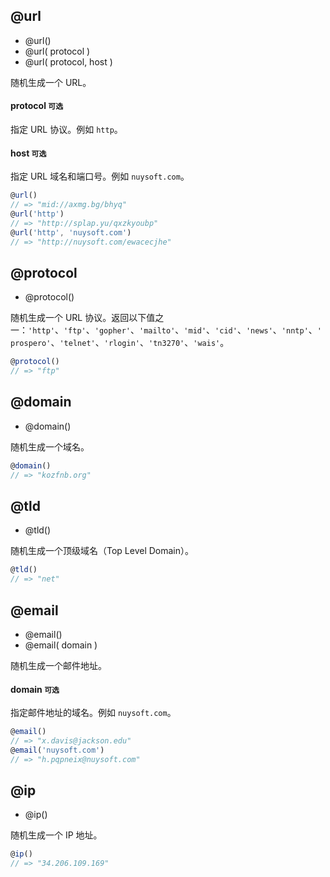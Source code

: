 ## @url

* @url()
* @url( protocol )
* @url( protocol, host )

随机生成一个 URL。

#### protocol <span class="no-needed">`可选`</span>


指定 URL 协议。例如 `http`。

#### host <span class="no-needed">`可选`</span>

指定 URL 域名和端口号。例如 `nuysoft.com`。

```js
@url()
// => "mid://axmg.bg/bhyq"
@url('http')
// => "http://splap.yu/qxzkyoubp"
@url('http', 'nuysoft.com')
// => "http://nuysoft.com/ewacecjhe"
```

## @protocol

* @protocol()

随机生成一个 URL 协议。返回以下值之一：`'http'`、`'ftp'`、`'gopher'`、`'mailto'`、`'mid'`、`'cid'`、`'news'`、`'nntp'`、`'prospero'`、`'telnet'`、`'rlogin'`、`'tn3270'`、`'wais'`。

```js
@protocol()
// => "ftp"
```

## @domain

* @domain()

随机生成一个域名。

```js
@domain()
// => "kozfnb.org"
```

## @tld

* @tld()

随机生成一个顶级域名（Top Level Domain）。

```js
@tld()
// => "net"
```

## @email

* @email()
* @email( domain )

随机生成一个邮件地址。

#### domain <span class="no-needed">`可选`</span>

指定邮件地址的域名。例如 `nuysoft.com`。

```js
@email()
// => "x.davis@jackson.edu"
@email('nuysoft.com')
// => "h.pqpneix@nuysoft.com"
```

## @ip

* @ip()

随机生成一个 IP 地址。

```js
@ip()
// => "34.206.109.169"
```
